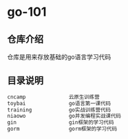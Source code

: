 # go-101

## 仓库介绍

仓库是用来存放基础的go语言学习代码

## 目录说明

```txt
cncamp				云原生训练营
toybai		        go语言第一课代码
training			go实战训练营代码
niaowo		        go并发编程实战课代码
gin                 gin框架的学习代码
gorm                gorm框架的学习代码
```

